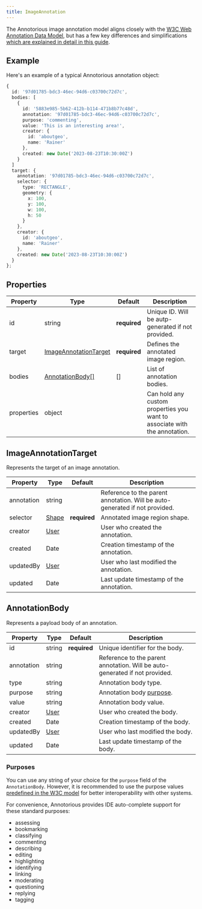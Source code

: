 ```yaml
---
title: ImageAnnotation
---
```


The Annotorious image annotation model aligns closely with the [W3C Web Annotation Data Model](https://www.w3.org/TR/annotation-model/), but has a few key differences and simplifications [which are 
explained in detail in this guide](/guides/data-model/).

## Example

Here's an example of a typical Annotorious annotation object:

```ts
{
  id: '97d01785-bdc3-46ec-94d6-c03700c72d7c',
  bodies: [
    {
      id: '5883e985-5b62-412b-b114-471b8b77c48d',
      annotation: '97d01785-bdc3-46ec-94d6-c03700c72d7c',
      purpose: 'commenting',
      value: 'This is an interesting area!',
      creator: {
        id: 'aboutgeo',
        name: 'Rainer'
      },
      created: new Date('2023-08-23T10:30:00Z')
    }
  ]
  target: {
    annotation: '97d01785-bdc3-46ec-94d6-c03700c72d7c',
    selector: {
      type: 'RECTANGLE',
      geometry: {
        x: 100,
        y: 100,
        w: 100,
        h: 50
      }
    },
    creator: {
      id: 'aboutgeo',
      name: 'Rainer'
    },
    created: new Date('2023-08-23T10:30:00Z')
  }
};
```

## Properties

| Property   | Type                                            | Default      | Description                         |
|------------|-------------------------------------------------|--------------|-------------------------------------|
| id         | string                                          | __required__ | Unique ID. Will be autp-generated if not provided. |
| target     | [ImageAnnotationTarget](#imageannotationtarget) | __required__ | Defines the annotated image region. |
| bodies     | [AnnotationBody[]](#annotationbody)             | []           | List of annotation bodies.          |
| properties | object                                          |              | Can hold any custom properties you want to associate with the annotation. |

## ImageAnnotationTarget

Represents the target of an image annotation.

| Property  | Type                         | Default      | Description                              |
|-----------|------------------------------|--------------|------------------------------------------|
| annotation| string                       |              | Reference to the parent annotation. Will be auto-generated if not provided. |
| selector  | [Shape](#shape)              | __required__ | Annotated image region shape.            |
| creator   | [User](/api-reference/user/) |              | User who created the annotation.         |
| created   | Date                         |            | Creation timestamp of the annotation.    |
| updatedBy | [User](/api-reference/user/) |              | User who last modified the annotation.   |
| updated   | Date                         |              | Last update timestamp of the annotation. |

## AnnotationBody

Represents a payload body of an annotation.

| Property  | Type                         | Default      | Description                           |
|-----------|------------------------------|--------------|---------------------------------------|
| id        | string                       | __required__ | Unique identifier for the body.       |
| annotation| string                       |              | Reference to the parent annotation. Will be auto-generated if not provided. |
| type      | string                       |              | Annotation body type.                 |
| purpose   | string                       |              | Annotation body [purpose](#purposes). |
| value     | string                       |              | Annotation body value.                |
| creator   | [User](/api-reference/user/) |              | User who created the body.            |
| created   | Date                         |              | Creation timestamp of the body.       |
| updatedBy | [User](/api-reference/user/) |              | User who last modified the body.      |
| updated   | Date                         |              | Last update timestamp of the body.    |

### Purposes

You can use any string of your choice for the `purpose` field of the 
`AnnotationBody`. However, it is recommended to use the purpose values
[predefined in the W3C model](https://www.w3.org/TR/annotation-model/#motivation-and-purpose) 
for better interoperability with other systems.

For convenience, Annotorious provides IDE auto-complete support for 
these standard purposes:

- assessing
- bookmarking
- classifying
- commenting
- describing
- editing
- highlighting
- identifying
- linking
- moderating
- questioning
- replying
- tagging